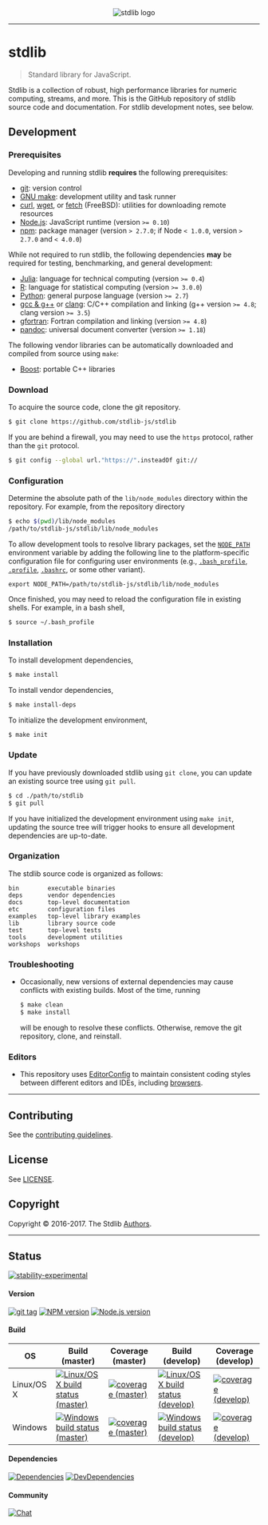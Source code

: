 
<div class="image" align="center">
    <img src="https://cdn.rawgit.com/stdlib-js/stdlib/6746dfdc6e031f695fc56fbefdb16e752c4d2716/docs/assets/logo_header.png" alt="stdlib logo">
    <br>
</div>

---

# stdlib

> Standard library for JavaScript.

Stdlib is a collection of robust, high performance libraries for numeric computing, streams, and more. This is the GitHub repository of stdlib source code and documentation. For stdlib development notes, see below.


## Development

### Prerequisites

Developing and running stdlib __requires__ the following prerequisites:

* [git][git]: version control
* [GNU make][gnu-make]: development utility and task runner
* [curl][curl], [wget][wget], or [fetch][fetch] (FreeBSD): utilities for downloading remote resources
* [Node.js][node-js]: JavaScript runtime (version `>= 0.10`)
* [npm][npm]: package manager (version `> 2.7.0`; if Node `< 1.0.0`, version `> 2.7.0` and `< 4.0.0`)

While not required to run stdlib, the following dependencies __may__ be required for testing, benchmarking, and general development:

* [Julia][julia]: language for technical computing (version `>= 0.4`)
* [R][r]: language for statistical computing (version `>= 3.0.0`)
* [Python][python]: general purpose language (version `>= 2.7`)
* [gcc &amp; g++][gcc] or [clang][clang]: C/C++ compilation and linking (g++ version `>= 4.8`; clang version `>= 3.5`)
* [gfortran][gfortran]: Fortran compilation and linking (version `>= 4.8`)
* [pandoc][pandoc]: universal document converter (version `>= 1.18`)

The following vendor libraries can be automatically downloaded and compiled from source using `make`:

* [Boost][boost]: portable C++ libraries


### Download

To acquire the source code, clone the git repository.

``` bash
$ git clone https://github.com/stdlib-js/stdlib
```

If you are behind a firewall, you may need to use the `https` protocol, rather than the `git` protocol.

``` bash
$ git config --global url."https://".insteadOf git://
```

### Configuration

Determine the absolute path of the `lib/node_modules` directory within the repository. For example, from the repository directory

``` bash
$ echo $(pwd)/lib/node_modules
/path/to/stdlib-js/stdlib/lib/node_modules
```

To allow development tools to resolve library packages, set the [`NODE_PATH`][node-path] environment variable by adding the following line to the platform-specific configuration file for configuring user environments (e.g., [`.bash_profile`][bash-profile], [`.profile`][bash-profile], [`.bashrc`][bash-profile], or some other variant).

``` text
export NODE_PATH=/path/to/stdlib-js/stdlib/lib/node_modules
```

Once finished, you may need to reload the configuration file in existing shells. For example, in a bash shell,

``` bash
$ source ~/.bash_profile
```


### Installation

To install development dependencies,

``` bash
$ make install
```

To install vendor dependencies,

``` bash
$ make install-deps
```

To initialize the development environment,

``` bash
$ make init
```

### Update

If you have previously downloaded stdlib using `git clone`, you can update an existing source tree using `git pull`.

``` bash
$ cd ./path/to/stdlib
$ git pull
```

If you have initialized the development environment using `make init`, updating the source tree will trigger hooks to ensure all development dependencies are up-to-date.


### Organization

The stdlib source code is organized as follows:

``` text
bin        executable binaries
deps       vendor dependencies
docs       top-level documentation
etc        configuration files
examples   top-level library examples
lib        library source code
test       top-level tests
tools      development utilities
workshops  workshops
```


### Troubleshooting

* Occasionally, new versions of external dependencies may cause conflicts with existing builds. Most of the time, running

  ``` bash
  $ make clean
  $ make install
  ```

  will be enough to resolve these conflicts. Otherwise, remove the git repository, clone, and reinstall.


### Editors

* This repository uses [EditorConfig][editorconfig] to maintain consistent coding styles between different editors and IDEs, including [browsers][editorconfig-chrome]. 


---

## Contributing

See the [contributing guidelines][contributing].


## License

See [LICENSE][license].


## Copyright

Copyright &copy; 2016-2017. The Stdlib [Authors][authors].


<!-- <badges> -->

---

## Status

[![stability-experimental][stability-image]][stability-url]

#### Version

[![git tag][tag-image]][tag-url] [![NPM version][npm-image]][npm-url] [![Node.js version][node-image]][node-url]

#### Build

<!-- TODO: distinguish between Linux and Windows code coverage -->

<!--lint disable table-pipe-alignment-->

| OS | Build (master) | Coverage (master) | Build (develop) | Coverage (develop) |
| --- | --- | --- | --- | --- |
| Linux/OS X | [![Linux/OS X build status (master)][build-image-master]][build-url-master] | [![coverage (master)][coverage-image-master]][coverage-url-master] | [![Linux/OS X build status (develop)][build-image-develop]][build-url-develop] | [![coverage (develop)][coverage-image-develop]][coverage-url-develop] |
| Windows | [![Windows build status (master)][windows-build-image-master]][windows-build-url-master] | [![coverage (master)][coverage-image-master]][coverage-url-master] | [![Windows build status (develop)][windows-build-image-develop]][windows-build-url-develop] | [![coverage (develop)][coverage-image-develop]][coverage-url-develop] |

<!--lint enable table-pipe-alignment-->


#### Dependencies

[![Dependencies][dependencies-image]][dependencies-url] [![DevDependencies][dev-dependencies-image]][dev-dependencies-url]


#### Community

[![Chat][chat-image]][chat-url]

<!-- </badges> -->


<section class="links">

[stability-image]: https://img.shields.io/badge/stability-experimental-orange.svg
[stability-url]: https://github.com/stdlib-js/stdlib

[npm-image]: https://img.shields.io/npm/v/@stdlib/stdlib.svg
[npm-url]: https://npmjs.org/package/@stdlib/stdlib

[tag-image]: https://img.shields.io/github/tag/stdlib-js/stdlib.svg
[tag-url]: https://github.com/stdlib-js/stdlib/tags

[node-image]: https://img.shields.io/node/v/@stdlib-js/stdlib.svg
[node-url]: https://github.com/@stdlib-js/stdlib

[build-image-master]: https://img.shields.io/travis/stdlib-js/stdlib/master.svg
[build-url-master]: https://travis-ci.org/stdlib-js/stdlib

[build-image-develop]: https://img.shields.io/travis/stdlib-js/stdlib/develop.svg
[build-url-develop]: https://travis-ci.org/stdlib-js/stdlib

<!-- FIXME: shields.io AppVeyor badges do not seem to work -->

[windows-build-image-master]: https://ci.appveyor.com/api/projects/status/github/stdlib-js/stdlib?branch=master&svg=true
[windows-build-url-master]: https://ci.appveyor.com/api/projects/status/github/stdlib-js/stdlib?branch=master&svg=true

[windows-build-image-develop]: https://ci.appveyor.com/api/projects/status/github/stdlib-js/stdlib?branch=develop&svg=true
[windows-build-url-develop]: https://ci.appveyor.com/api/projects/status/github/stdlib-js/stdlib?branch=develop&svg=true

[coverage-image-master]: https://img.shields.io/codecov/c/github/stdlib-js/stdlib/master.svg
[coverage-url-master]: https://codecov.io/github/stdlib-js/stdlib/branch/master

[coverage-image-develop]: https://img.shields.io/codecov/c/github/stdlib-js/stdlib/develop.svg
[coverage-url-develop]: https://codecov.io/github/stdlib-js/stdlib/branch/develop

[dependencies-image]: https://img.shields.io/david/stdlib-js/stdlib/develop.svg
[dependencies-url]: https://david-dm.org/stdlib-js/stdlib/develop

[dev-dependencies-image]: https://img.shields.io/david/dev/stdlib-js/stdlib/develop.svg
[dev-dependencies-url]: https://david-dm.org/stdlib-js/stdlib/develop#info=devDependencies

[chat-image]: https://img.shields.io/gitter/room/stdlib-js/stdlib.svg
[chat-url]: https://gitter.im/stdlib-js/stdlib/

[git]: http://git-scm.com/
[gnu-make]: https://www.gnu.org/software/make
[curl]: http://curl.haxx.se/
[wget]: http://www.gnu.org/software/wget
[fetch]: http://www.freebsd.org/cgi/man.cgi?fetch%281%29
[node-js]: https://nodejs.org/en/
[npm]: https://www.npmjs.com/

[julia]: http://julialang.org/
[r]: https://www.r-project.org/
[python]: https://www.python.org/
[gcc]: http://gcc.gnu.org/
[clang]: http://clang.llvm.org/
[gfortran]: https://gcc.gnu.org/fortran/
[pandoc]: http://pandoc.org/

[boost]: http://www.boost.org/

[node-path]: https://nodejs.org/api/modules.html#modules_loading_from_the_global_folders
[bash-profile]: http://tldp.org/LDP/Bash-Beginners-Guide/html/sect_03_01.html

[editorconfig]: http://editorconfig.org/
[editorconfig-chrome]: https://chrome.google.com/webstore/detail/github-editorconfig/bppnolhdpdfmmpeefopdbpmabdpoefjh?hl=en-US

[contributing]: https://github.com/stdlib-js/stdlib/blob/develop/CONTRIBUTING.md
[authors]: https://github.com/stdlib-js/stdlib/graphs/contributors
[license]: https://raw.githubusercontent.com/stdlib-js/stdlib/develop/LICENSE

</section>

<!-- /.links -->
